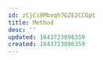 ```yaml
---
id: zCjCi8Mbvqh7GZE2CCGpt
title: Method
desc: ''
updated: 1643723096359
created: 1643723096359
---
```


